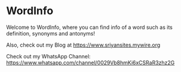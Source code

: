 # WordInfo

Welcome to WordInfo, where you can find info of a word such as its definition, synonyms and antonyms!

Also, check out my Blog at https://www.sriyansites.mywire.org

Check out my WhatsApp Channel: https://www.whatsapp.com/channel/0029Vb8hmKi6xCSRaR3zhz2G
